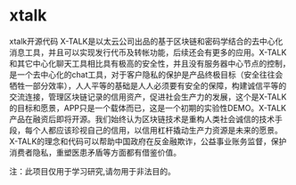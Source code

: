 # xtalk
xtalk开源代码
X-TALK是以太云公司出品的基于区块链和密码学结合的去中心化消息工具，并且可以实现发行代币及转帐功能，后续还会有更多的应用。X-TALK和其它中心化聊天工具相比具有极高的安全性，并且没有服务器中心节点的控制，是一个去中心化的chat工具，对于客户隐私的保护是产品终极目标（安全往往会牺牲一部分效率），人人平等的基础是人人必须要有安全的保障，构建诚信平等的交流连接，管理区块链记录的信用资产，促进社会生产力的发展，这个是X-TALK的目标和愿景，APP只是一个载体而已，这是一个初期的实验性DEMO。X-TALK产品在融资后即将开源。我们始终认为区块链技术是重构人类社会诚信的技术手段，每个人都应该珍视自己的信用，以信用杠杆撬动生产力资源是未来的愿景。X-TALK的理念和代码可以帮助中国政府在反金融欺诈，公益事业账务监督，保护消费者隐私，重塑医患矛盾等方面都有借鉴价值。

注：此项目仅用于学习研究,请勿用于非法目的。
